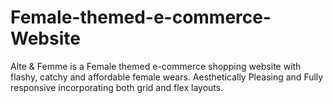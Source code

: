 # Female-themed-e-commerce-Website
Alte &amp; Femme is a Female themed e-commerce shopping website with flashy, catchy and affordable female wears. Aesthetically Pleasing and Fully responsive incorporating both grid and flex layouts.

